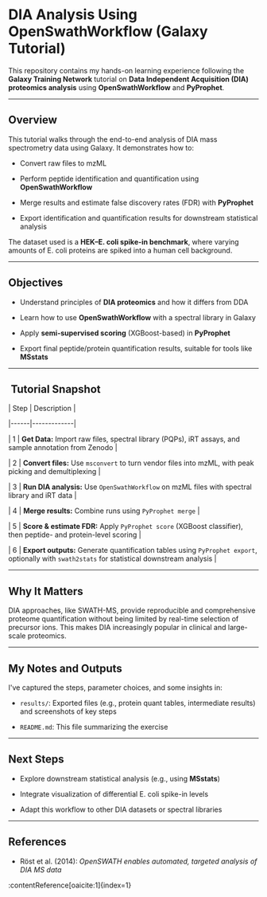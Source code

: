 

# DIA Analysis Using OpenSwathWorkflow (Galaxy Tutorial)

This repository contains my hands-on learning experience following the **Galaxy Training Network** tutorial on **Data Independent Acquisition (DIA) proteomics analysis** using **OpenSwathWorkflow** and **PyProphet**.

---

##  Overview

This tutorial walks through the end-to-end analysis of DIA mass spectrometry data using Galaxy. It demonstrates how to:

- Convert raw files to mzML

- Perform peptide identification and quantification using **OpenSwathWorkflow**

- Merge results and estimate false discovery rates (FDR) with **PyProphet**

- Export identification and quantification results for downstream statistical analysis

The dataset used is a **HEK–E. coli spike-in benchmark**, where varying amounts of E. coli proteins are spiked into a human cell background.

---

##  Objectives

- Understand principles of **DIA proteomics** and how it differs from DDA

- Learn how to use **OpenSwathWorkflow** with a spectral library in Galaxy

- Apply **semi-supervised scoring** (XGBoost-based) in **PyProphet**

- Export final peptide/protein quantification results, suitable for tools like **MSstats**

---

## ​ Tutorial Snapshot

| Step | Description |

|------|-------------|

| 1 | **Get Data:** Import raw files, spectral library (PQPs), iRT assays, and sample annotation from Zenodo |

| 2 | **Convert files:** Use `msconvert` to turn vendor files into mzML, with peak picking and demultiplexing |

| 3 | **Run DIA analysis:** Use `OpenSwathWorkflow` on mzML files with spectral library and iRT data |

| 4 | **Merge results:** Combine runs using `PyProphet merge` |

| 5 | **Score & estimate FDR:** Apply `PyProphet score` (XGBoost classifier), then peptide- and protein-level scoring |

| 6 | **Export outputs:** Generate quantification tables using `PyProphet export`, optionally with `swath2stats` for statistical downstream analysis |

---

##  Why It Matters

DIA approaches, like SWATH-MS, provide reproducible and comprehensive proteome quantification without being limited by real-time selection of precursor ions. This makes DIA increasingly popular in clinical and large-scale proteomics.

---

##  My Notes and Outputs

I've captured the steps, parameter choices, and some insights in:

- `results/`: Exported files (e.g., protein quant tables, intermediate results) and screenshots of key steps

- `README.md`: This file summarizing the exercise

---

##  Next Steps

- Explore downstream statistical analysis (e.g., using **MSstats**)

- Integrate visualization of differential E. coli spike-in levels

- Adapt this workflow to other DIA datasets or spectral libraries

---

##  References

- Röst et al. (2014): *OpenSWATH enables automated, targeted analysis of DIA MS data*

:contentReference[oaicite:1]{index=1}